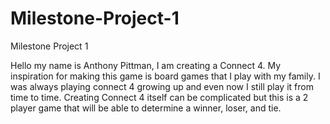 # Milestone-Project-1
Milestone Project 1

Hello my name is Anthony Pittman, I am creating a Connect 4. My inspiration for making this game is board games that I play with my family. I was always playing connect 4 growing up and even now I still play it from time to time. Creating Connect 4 itself can be complicated but this is a 2 player game that will be able to determine a winner, loser, and tie. 
